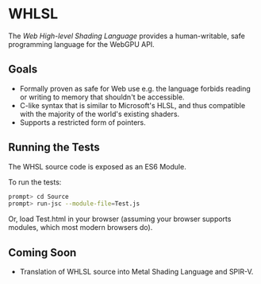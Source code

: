 # WHLSL

The *Web High-level Shading Language* provides a human-writable, safe programming language
for the WebGPU API.

## Goals

- Formally proven as safe for Web use e.g. the language forbids reading or writing to memory that shouldn't be accessible.
- C-like syntax that is similar to Microsoft's HLSL, and thus compatible with the majority of the world's existing shaders.
- Supports a restricted form of pointers.

## Running the Tests

The WHSL source code is exposed as an ES6 Module.

To run the tests:

```bash
prompt> cd Source
prompt> run-jsc --module-file=Test.js
```
Or, load Test.html in your browser (assuming your browser supports modules, which most modern browsers do).

## Coming Soon

- Translation of WHLSL source into Metal Shading Language and SPIR-V.


